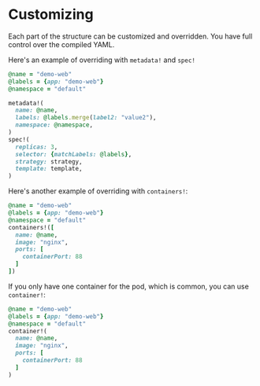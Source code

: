 # Customizing

Each part of the structure can be customized and overridden. You have full control over the compiled YAML.

Here's an example of overriding with `metadata!` and `spec!`

```ruby
@name = "demo-web"
@labels = {app: "demo-web"}
@namespace = "default"

metadata!(
  name: @name,
  labels: @labels.merge(label2: "value2"),
  namespace: @namespace,
)
spec!(
  replicas: 3,
  selector: {matchLabels: @labels},
  strategy: strategy,
  template: template,
)
```


Here's another example of overriding with `containers!`:

```ruby
@name = "demo-web"
@labels = {app: "demo-web"}
@namespace = "default"
containers!([
  name: @name,
  image: "nginx",
  ports: [
    containerPort: 88
  ]
])
```

If you only have one container for the pod, which is common, you can use `container!`:

```ruby
@name = "demo-web"
@labels = {app: "demo-web"}
@namespace = "default"
container!(
  name: @name,
  image: "nginx",
  ports: [
    containerPort: 88
  ]
)
```
